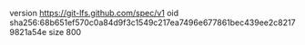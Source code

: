 version https://git-lfs.github.com/spec/v1
oid sha256:68b651ef570c0a84d9f3c1549c217ea7496e677861bec439ee2c82179821a54e
size 800
